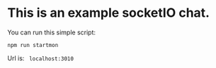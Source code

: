 # This is an example socketIO chat.
You can run this simple script:

`npm run startmon`

Url is: ` localhost:3010`
